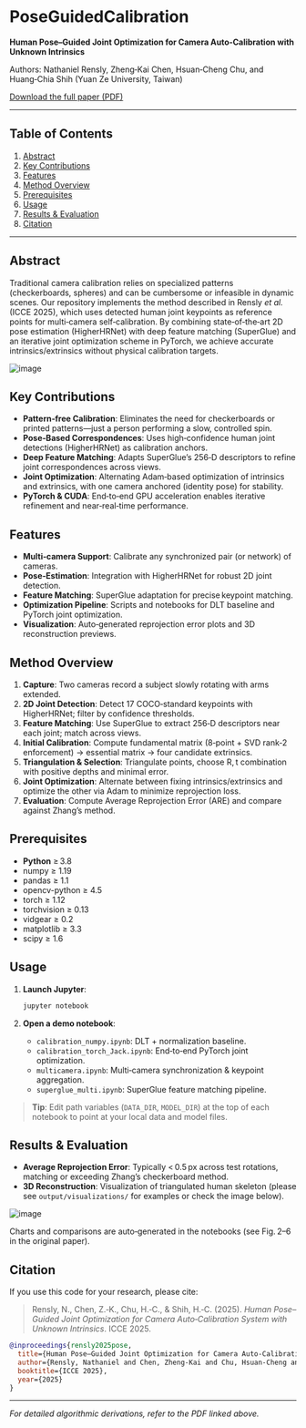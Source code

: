 # PoseGuidedCalibration

**Human Pose–Guided Joint Optimization for Camera Auto‑Calibration with Unknown Intrinsics**

Authors: Nathaniel Rensly, Zheng‑Kai Chen, Hsuan‑Cheng Chu, and Huang‑Chia Shih (Yuan Ze University, Taiwan)

[Download the full paper (PDF)](stamped.pdf)

---

## Table of Contents

1. [Abstract](#abstract)
2. [Key Contributions](#key-contributions)
3. [Features](#features)
4. [Method Overview](#method-overview)
5. [Prerequisites](#prerequisites)
6. [Usage](#usage)
7. [Results & Evaluation](#results--evaluation)
8. [Citation](#citation)

---

## Abstract

Traditional camera calibration relies on specialized patterns (checkerboards, spheres) and can be cumbersome or infeasible in dynamic scenes. Our repository implements the method described in Rensly *et al.* (ICCE 2025), which uses detected human joint keypoints as reference points for multi‑camera self‑calibration. By combining state‑of‑the‑art 2D pose estimation (HigherHRNet) with deep feature matching (SuperGlue) and an iterative joint optimization scheme in PyTorch, we achieve accurate intrinsics/extrinsics without physical calibration targets.

![image](https://github.com/user-attachments/assets/e7dfd59b-0b6f-49f4-8c47-2347e30671af)


## Key Contributions

* **Pattern‑free Calibration**: Eliminates the need for checkerboards or printed patterns—just a person performing a slow, controlled spin.
* **Pose‑Based Correspondences**: Uses high‑confidence human joint detections (HigherHRNet) as calibration anchors.
* **Deep Feature Matching**: Adapts SuperGlue’s 256‑D descriptors to refine joint correspondences across views.
* **Joint Optimization**: Alternating Adam‑based optimization of intrinsics and extrinsics, with one camera anchored (identity pose) for stability.
* **PyTorch & CUDA**: End‑to‑end GPU acceleration enables iterative refinement and near‑real‑time performance.

## Features

* **Multi‑camera Support**: Calibrate any synchronized pair (or network) of cameras.
* **Pose‑Estimation**: Integration with HigherHRNet for robust 2D joint detection.
* **Feature Matching**: SuperGlue adaptation for precise keypoint matching.
* **Optimization Pipeline**: Scripts and notebooks for DLT baseline and PyTorch joint optimization.
* **Visualization**: Auto‑generated reprojection error plots and 3D reconstruction previews.

## Method Overview

1. **Capture**: Two cameras record a subject slowly rotating with arms extended.
2. **2D Joint Detection**: Detect 17 COCO‑standard keypoints with HigherHRNet; filter by confidence thresholds.
3. **Feature Matching**: Use SuperGlue to extract 256‑D descriptors near each joint; match across views.
4. **Initial Calibration**: Compute fundamental matrix (8‑point + SVD rank‑2 enforcement) → essential matrix → four candidate extrinsics.
5. **Triangulation & Selection**: Triangulate points, choose R, t combination with positive depths and minimal error.
6. **Joint Optimization**: Alternate between fixing intrinsics/extrinsics and optimize the other via Adam to minimize reprojection loss.
7. **Evaluation**: Compute Average Reprojection Error (ARE) and compare against Zhang’s method.

## Prerequisites

* **Python** ≥ 3.8
* numpy ≥ 1.19
* pandas ≥ 1.1
* opencv-python ≥ 4.5
* torch ≥ 1.12
* torchvision ≥ 0.13
* vidgear ≥ 0.2
* matplotlib ≥ 3.3
* scipy ≥ 1.6

## Usage

1. **Launch Jupyter**:

   ```bash
   jupyter notebook
   ```
2. **Open a demo notebook**:

   * `calibration_numpy.ipynb`: DLT + normalization baseline.
   * `calibration_torch_Jack.ipynb`: End‑to‑end PyTorch joint optimization.
   * `multicamera.ipynb`: Multi‑camera synchronization & keypoint aggregation.
   * `superglue_multi.ipynb`: SuperGlue feature matching pipeline.

> **Tip**: Edit path variables (`DATA_DIR`, `MODEL_DIR`) at the top of each notebook to point at your local data and model files.

## Results & Evaluation

* **Average Reprojection Error**: Typically < 0.5 px across test rotations, matching or exceeding Zhang’s checkerboard method.
* **3D Reconstruction**: Visualization of triangulated human skeleton (please see `output/visualizations/` for examples or check the image below).

![image](https://github.com/user-attachments/assets/3538cdd9-8c7a-4672-b2ad-d3de11a0a0b9)


Charts and comparisons are auto‑generated in the notebooks (see Fig. 2–6 in the original paper).

## Citation

If you use this code for your research, please cite:

> Rensly, N., Chen, Z.‑K., Chu, H.‑C., & Shih, H.‑C. (2025). *Human Pose–Guided Joint Optimization for Camera Auto‑Calibration System with Unknown Intrinsics*. ICCE 2025.

```bibtex
@inproceedings{rensly2025pose,
  title={Human Pose–Guided Joint Optimization for Camera Auto‑Calibration System with Unknown Intrinsics},
  author={Rensly, Nathaniel and Chen, Zheng‑Kai and Chu, Hsuan‑Cheng and Shih, Huang‑Chia},
  booktitle={ICCE 2025},
  year={2025}
}
```

---

*For detailed algorithmic derivations, refer to the PDF linked above.*

